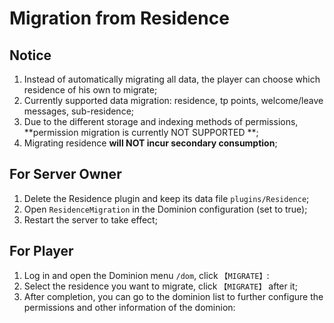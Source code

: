 # Migration from Residence

## Notice

1. Instead of automatically migrating all data, the player can choose which residence of his own to migrate;
2. Currently supported data migration: residence, tp points, welcome/leave messages, sub-residence;
3. Due to the different storage and indexing methods of permissions, **permission migration is currently NOT SUPPORTED
   **;
4. Migrating residence **will NOT incur secondary consumption**;

## For Server Owner

1. Delete the Residence plugin and keep its data file `plugins/Residence`;
2. Open `ResidenceMigration` in the Dominion configuration (set to true);
3. Restart the server to take effect;

## For Player

1. Log in and open the Dominion menu `/dom`, click `【MIGRATE】`:
2. Select the residence you want to migrate, click `【MIGRATE】` after it;
3. After completion, you can go to the dominion list to further configure the permissions and other information of the
   dominion:

